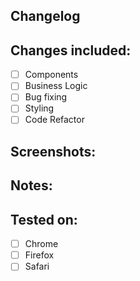 ## Changelog

## Changes included:

- [ ] Components
- [ ] Business Logic
- [ ] Bug fixing
- [ ] Styling
- [ ] Code Refactor

## Screenshots:

## Notes:

## Tested on:

- [ ] Chrome
- [ ] Firefox
- [ ] Safari
